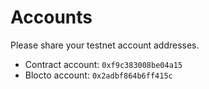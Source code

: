 # Accounts

Please share your testnet account addresses.

- Contract account: `0xf9c383008be04a15`
- Blocto account: `0x2adbf864b6ff415c`